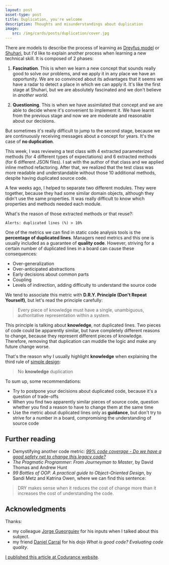 ```yaml
---
layout: post
asset-type: post
title: Duplication, you're welcome
description: Thoughts and misunderstandings about duplication
image:
   src: /img/cards/posts/duplication/cover.jpg
---
```


There are models to describe the process of learning as [Dreyfus model](http://wiki.c2.com/?DreyfusModel) or [Shuhari](http://wiki.c2.com/?ShuHaRi), but I'd like to explain another process when learning a new technical skill. It is composed of 2 phases: 

1. **Fascination**. This is when we learn a new concept that sounds really good to solve our problems, and we apply it in any place we have an opportunity. We are so convinced about its advantages that it seems we have a radar to detect a place in which we can apply it. It's like the first stage at Shuhari, but we are absolutely fascinated and we don't believe in _another world_.

2. **Questioning**. This is when we have assimilated that concept and we are able to decide where it's convenient to implement it. We have learnt from the previous stage and now we are moderate and reasonable about our decisions.

But sometimes it's really difficult to jump to the second stage, because we are continuously receiving messages about a concept for years. It's the case of **no duplication**. 

This week, I was reviewing a test class with 4 extracted parameterized methods (for 4 different types of expectations) and 6 extracted methods (for 6 different JSON files). I sat with the author of that class and we applied inline method refactoring. After that, we realized that the test class was more readable and understandable without those 10 additional methods, despite having duplicated source code.

A few weeks ago, I helped to separate two different modules. They were together, because they had some similar domain objects, although they didn't use the same properties. It was really difficult to know which properties and methods needed each module.

What's the reason of those extracted methods or that reuse?:

`Alerts: duplicated lines (%) > 10%`

One of the metrics we can find in static code analysis tools is the **percentage of duplicated lines**. Managers need metrics and this one is usually included as a guarantee of **quality code**. However, striving for a certain number of duplicated lines in a board can cause these consequences:

* Over-generalization
* Over-anticipated abstractions
* Early decisions about common parts
* Coupling
* Levels of indirection, adding difficulty to understand the source code

We tend to associate this metric with **D.R.Y. Principle (Don't Repeat Yourself)**, but let's read the principle carefully:
> Every piece of knowledge must have a single, unambiguous, authoritative representation within a system.

This principle is talking about **knowledge**, not duplicated lines. Two pieces of code could be apparently similar, but have completely different reasons to change, because they represent different pieces of knowledge. Therefore, removing that duplication can muddle the logic and make any future change worse.

That's the reason why I usually highlight **knowledge** when explaining the third rule of [simple design](http://wiki.c2.com/?XpSimplicityRules):
> No **knowledge** duplication

To sum up, some recommendations:

* Try to postpone your decisions about duplicated code, because it's a question of trade-offs
* When you find two apparently similar pieces of source code, question whether you find a reason to have to change them at the same time
* Use the metric about duplicated lines only as **guidance**, but don't try to strive for a number in a board, compromising the understanding of source code

## Further reading

* Demystifying another code metric: [_99% code coverage - Do we have a good safety net to change this legacy code?_](/2017/09/01/do-we-have-a-good-safety-net-to-change-this-legacy-code.html)
* _The Pragmatic Programmer: From Journeyman to Master_, by David Thomas and Andrew Hunt
* _99 Bottles of OOP. A practical guide to Object-Oriented Design_, by Sandi Metz and Katrina Owen, where we can find this sentence:
> DRY makes sense when it reduces the cost of change more than it increases the cost of understanding the code.

## Acknowledgments

Thanks:

* my colleague [Jorge Gueorguiev](https://codurance.com/publications/author/jorge-gueorguiev-garcia) for his inputs when I talked about this subject.
* my friend [Daniel Carral](https://twitter.com/dcarral) for his dojo _What is good code? Evaluating code quality_.

[I published this article at Codurance website](https://codurance.com/2018/02/27/duplication-you-are-welcome).

